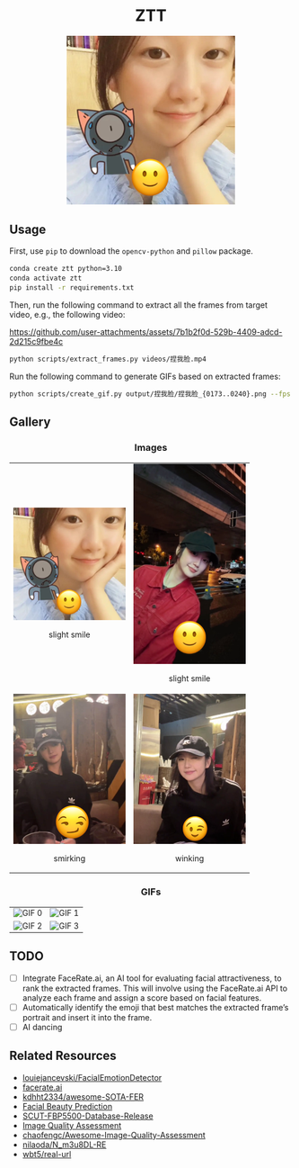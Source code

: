<div align="center">

# ZTT
<figure>
        <img src="gallery/0.jpg" alt="missing image" style="width: 300px; height: auto;">
        <figcaption></figcaption>
    </figure>
</div>

## Usage

First, use `pip` to download the `opencv-python` and `pillow` package.

```bash
conda create ztt python=3.10
conda activate ztt
pip install -r requirements.txt
```

Then, run the following command to extract all the frames from target video, e.g.,
the following video:

https://github.com/user-attachments/assets/7b1b2f0d-529b-4409-adcd-2d215c9fbe4c

```bash
python scripts/extract_frames.py videos/捏我脸.mp4
```

Run the following command to generate GIFs based on extracted frames:

```bash
python scripts/create_gif.py output/捏我脸/捏我脸_{0173..0240}.png --fps 30
```

## Gallery

<div align="center" style="text-align: center;">

### Images
<table>
    <tr>
        <td>
            <img src="gallery/0.jpg" alt="Image 0" width="200"><br>
            <p>slight smile</p>
        </td>
        <td>
            <img src="gallery/2.png" alt="Image 2" width="200"><br>
            <p>slight smile</p>
        </td>
    </tr>
    <tr>
        <td>
            <img src="gallery/1.png" alt="Image 1" width="200"><br>
            <p>smirking</p>
        </td>
        <td>
            <img src="gallery/3.png" alt="Image 3" width="200"><br>
            <p>winking</p>
        </td>
    </tr>
</table>
</div>

<div align="center" style="text-align: center;">

### GIFs
<table>
    <tr>
        <td>
            <img src="gallery/捏我脸_0000-捏我脸_0084-10fps.gif" alt="GIF 0" width="200">
        </td>
        <td>
            <img src="gallery/捏我脸_0086-捏我脸_0116-10fps.gif" alt="GIF 1" width="200">
        </td>
    </tr>
    <tr>
        <td>
            <img src="gallery/捏我脸_0144-捏我脸_0172-10fps.gif" alt="GIF 2" width="200">
        </td>
        <td>
            <img src="gallery/捏我脸_0210-捏我脸_0230-10fps.gif" alt="GIF 3" width="200">
        </td>
    </tr>
</table>
</div>

## TODO

- [ ] Integrate FaceRate.ai, an AI tool for evaluating facial attractiveness, to rank the extracted frames. This will involve using the FaceRate.ai API to analyze each frame and assign a score based on facial features.
- [ ] Automatically identify the emoji that best matches the extracted frame’s portrait and insert it into the frame.
- [ ] AI dancing

## Related Resources

- [louiejancevski/FacialEmotionDetector](https://github.com/louiejancevski/FacialEmotionDetector)
- [facerate.ai](https://facerate.ai/app)
- [kdhht2334/awesome-SOTA-FER](https://github.com/kdhht2334/awesome-SOTA-FER)
- [Facial Beauty Prediction](https://paperswithcode.com/task/facial-beauty-prediction)
- [SCUT-FBP5500-Database-Release](https://github.com/HCIILAB/SCUT-FBP5500-Database-Release)
- [Image Quality Assessment](https://paperswithcode.com/task/image-quality-assessment)
- [chaofengc/Awesome-Image-Quality-Assessment](https://github.com/chaofengc/Awesome-Image-Quality-Assessment)
- [nilaoda/N_m3u8DL-RE](https://github.com/nilaoda/N_m3u8DL-RE)
- [wbt5/real-url](https://github.com/wbt5/real-url)
